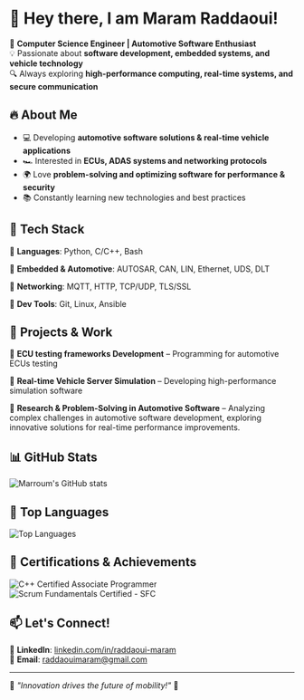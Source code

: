 # 👋 Hey there, I am Maram Raddaoui!  

🚀 **Computer Science Engineer | Automotive Software Enthusiast**  
💡 Passionate about **software development, embedded systems, and vehicle technology**  
🔍 Always exploring **high-performance computing, real-time systems, and secure communication**  

## 🔥 **About Me**
- 💻 Developing **automotive software solutions & real-time vehicle applications**  
- 🏎️ Interested in **ECUs, ADAS systems and networking protocols**
- 🌍 Love **problem-solving and optimizing software for performance & security**  
- 📚 Constantly learning new technologies and best practices  

## 🚀 **Tech Stack**
🔹 **Languages**: Python, C/C++, Bash

🔹 **Embedded & Automotive**: AUTOSAR, CAN, LIN, Ethernet, UDS, DLT

🔹 **Networking**: MQTT, HTTP, TCP/UDP, TLS/SSL 

🔹 **Dev Tools**: Git, Linux, Ansible

## 📌 **Projects & Work**
🔹 **ECU testing frameworks Development** – Programming for automotive ECUs testing  

🔹 **Real-time Vehicle Server Simulation** – Developing high-performance simulation software

🔹 **Research & Problem-Solving in Automotive Software** – Analyzing complex challenges in automotive software development, exploring innovative solutions for real-time performance improvements.  

## 📊 **GitHub Stats**
![Marroum's GitHub stats](https://github-readme-stats.vercel.app/api?username=maramraddaoui&show_icons=true&hide_title=true&count_private=true&hide=prs&theme=radical)

## 🌱 **Top Languages**
![Top Languages](https://github-readme-stats.vercel.app/api/top-langs/?username=maramraddaoui&theme=radical&layout=compact&langs_count=10)

## 🏅 **Certifications & Achievements**
![C++ Certified Associate Programmer](https://img.shields.io/badge/C%2B%2B-Certified%20Associate%20Programmer-blue?style=flat)
![Scrum Fundamentals Certified - SFC](https://img.shields.io/badge/Scrum%20Fundamentals%20Certified-SFC-blue?style=flat)

## 📫 **Let's Connect!**
💼 **LinkedIn**: [linkedin.com/in/raddaoui-maram](https://linkedin.com/in/raddaoui-maram)  
📧 **Email**: raddaouimaram@gmail.com  

---

🔹 *"Innovation drives the future of mobility!"* 🚀  


